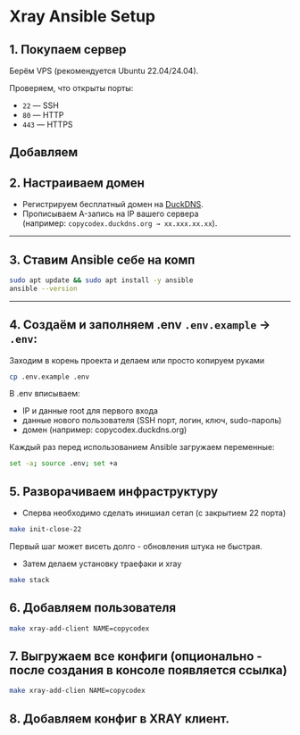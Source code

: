 # Xray Ansible Setup

## 1. Покупаем сервер
Берём VPS (рекомендуется Ubuntu 22.04/24.04).

Проверяем, что открыты порты:
- `22` — SSH
- `80` — HTTP
- `443` — HTTPS

Добавляем 
---

## 2. Настраиваем домен
- Регистрируем бесплатный домен на [DuckDNS](https://www.duckdns.org/).
- Прописываем A-запись на IP вашего сервера  
  (например: `copycodex.duckdns.org → xx.xxx.xx.xx`).

---

## 3. Ставим Ansible себе на комп
```bash
sudo apt update && sudo apt install -y ansible
ansible --version
```

---

## 4. Создаём и заполняем .env `.env.example` → `.env`:
Заходим в корень проекта и делаем или просто копируем руками
```bash
cp .env.example .env
```
В .env вписываем:

- IP и данные root для первого входа
- данные нового пользователя (SSH порт, логин, ключ, sudo-пароль)
- домен (например: copycodex.duckdns.org)

Каждый раз перед использованием Ansible загружаем переменные:

```bash
set -a; source .env; set +a
```

## 5. Разворачиваем инфраструктуру

- Сперва необходимо сделать инишиал сетап (с закрытием 22 порта)
```bash
make init-close-22

```
Первый шаг может висеть долго - обновления штука не быстрая.

- Затем делаем установку траефаки и xray

```bash
make stack
```

## 6. Добавляем пользователя

```bash
make xray-add-client NAME=copycodex
```

## 7. Выгружаем все конфиги (опционально - после создания в консоле появляется ссылка)

```bash
make xray-add-clien NAME=copycodex
```

## 8. Добавляем конфиг в XRAY клиент. 